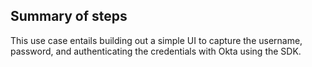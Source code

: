 ## Summary of steps

This use case entails building out a simple UI to capture the username, password, and authenticating the credentials with Okta using the SDK.
